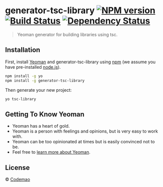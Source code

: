 # generator-tsc-library [![NPM version][npm-image]][npm-url] [![Build Status][travis-image]][travis-url] [![Dependency Status][daviddm-image]][daviddm-url]
> Yeoman generator for building libraries using tsc.

## Installation

First, install [Yeoman](http://yeoman.io) and generator-tsc-library using [npm](https://www.npmjs.com/) (we assume you have pre-installed [node.js](https://nodejs.org/)).

```bash
npm install -g yo
npm install -g generator-tsc-library
```

Then generate your new project:

```bash
yo tsc-library
```

## Getting To Know Yeoman

 * Yeoman has a heart of gold.
 * Yeoman is a person with feelings and opinions, but is very easy to work with.
 * Yeoman can be too opinionated at times but is easily convinced not to be.
 * Feel free to [learn more about Yeoman](http://yeoman.io/).

## License

 © [Codemao](www.codemao.cn)


[npm-image]: https://badge.fury.io/js/generator-tsc-library.svg
[npm-url]: https://npmjs.org/package/generator-tsc-library
[travis-image]: https://travis-ci.org//generator-tsc-library.svg?branch=master
[travis-url]: https://travis-ci.org//generator-tsc-library
[daviddm-image]: https://david-dm.org//generator-tsc-library.svg?theme=shields.io
[daviddm-url]: https://david-dm.org//generator-tsc-library
